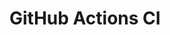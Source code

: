 # GitHub Actions CI































































































































































































































































































































































